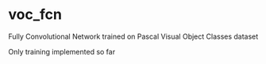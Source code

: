 # voc_fcn
Fully Convolutional Network trained on Pascal Visual Object Classes dataset

Only training implemented so far
